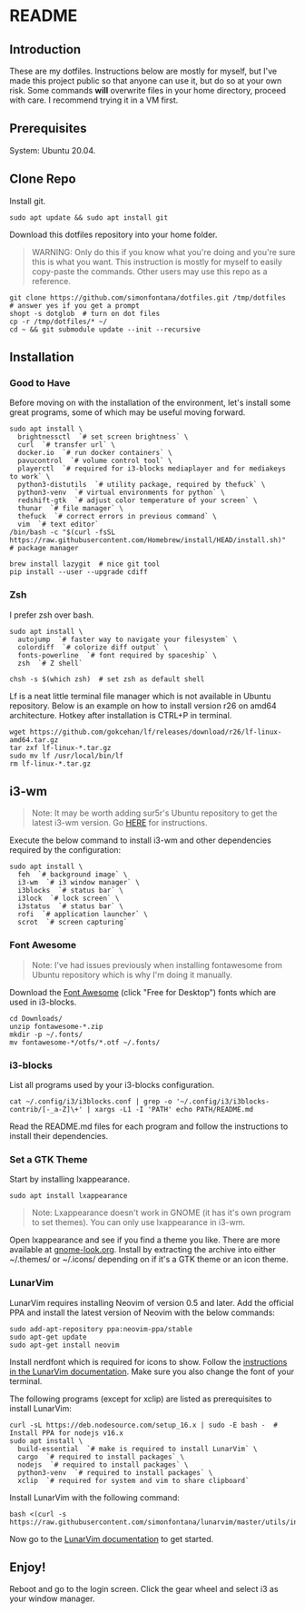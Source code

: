 README
======

## Introduction
These are my dotfiles.
Instructions below are mostly for myself, but I've made this project public so that anyone can use it, but do so at your own risk.
Some commands **will** overwrite files in your home directory, proceed with care. I recommend trying it in a VM first.

## Prerequisites

System: Ubuntu 20.04.

## Clone Repo

Install git.

```
sudo apt update && sudo apt install git
```

Download this dotfiles repository into your home folder.
> WARNING: Only do this if you know what you're doing and you're sure this is what you want.
> This instruction is mostly for myself to easily copy-paste the commands.
> Other users may use this repo as a reference.

```
git clone https://github.com/simonfontana/dotfiles.git /tmp/dotfiles  # answer yes if you get a prompt
shopt -s dotglob  # turn on dot files
cp -r /tmp/dotfiles/* ~/
cd ~ && git submodule update --init --recursive
```

## Installation

### Good to Have

Before moving on with the installation of the environment, let's install some great programs, some of which may be useful moving forward.

```
sudo apt install \
  brightnessctl  `# set screen brightness` \
  curl  `# transfer url` \
  docker.io  `# run docker containers` \
  pavucontrol  `# volume control tool` \
  playerctl  `# required for i3-blocks mediaplayer and for mediakeys to work` \
  python3-distutils  `# utility package, required by thefuck` \
  python3-venv  `# virtual environments for python` \
  redshift-gtk  `# adjust color temperature of your screen` \
  thunar  `# file manager` \
  thefuck  `# correct errors in previous command` \
  vim  `# text editor`
/bin/bash -c "$(curl -fsSL https://raw.githubusercontent.com/Homebrew/install/HEAD/install.sh)"  # package manager
```

```
brew install lazygit  # nice git tool
pip install --user --upgrade cdiff
```

### Zsh

I prefer zsh over bash.

```
sudo apt install \
  autojump  `# faster way to navigate your filesystem` \
  colordiff  `# colorize diff output` \
  fonts-powerline  `# font required by spaceship` \
  zsh  `# Z shell`
```
```
chsh -s $(which zsh)  # set zsh as default shell
```

Lf is a neat little terminal file manager which is not available in Ubuntu repository.
Below is an example on how to install version r26 on amd64 architecture.
Hotkey after installation is CTRL+P in terminal.

```
wget https://github.com/gokcehan/lf/releases/download/r26/lf-linux-amd64.tar.gz
tar zxf lf-linux-*.tar.gz
sudo mv lf /usr/local/bin/lf
rm lf-linux-*.tar.gz
```

## i3-wm

> Note: It may be worth adding sur5r's Ubuntu repository to get the latest i3-wm version.
> Go [HERE](https://i3wm.org/docs/repositories.html) for instructions.


Execute the below command to install i3-wm and other dependencies required by the configuration:

```
sudo apt install \
  feh  `# background image` \
  i3-wm  `# i3 window manager` \
  i3blocks  `# status bar` \
  i3lock  `# lock screen` \
  i3status  `# status bar` \
  rofi  `# application launcher` \
  scrot  `# screen capturing`
```

### Font Awesome

> Note: I've had issues previously when installing fontawesome from Ubuntu repository which is why I'm doing it manually.

Download the [Font Awesome](https://fontawesome.com/download) (click "Free for Desktop") fonts which are used in i3-blocks.

```
cd Downloads/
unzip fontawesome-*.zip
mkdir -p ~/.fonts/
mv fontawesome-*/otfs/*.otf ~/.fonts/
```

### i3-blocks

List all programs used by your i3-blocks configuration.

```
cat ~/.config/i3/i3blocks.conf | grep -o '~/.config/i3/i3blocks-contrib/[-_a-Z]\+' | xargs -L1 -I 'PATH' echo PATH/README.md
```

Read the README.md files for each program and follow the instructions to install their dependencies.

### Set a GTK Theme

Start by installing lxappearance.

```
sudo apt install lxappearance
```

> Note: Lxappearance doesn't work in GNOME (it has it's own program to set themes).
> You can only use lxappearance in i3-wm.

Open lxappearance and see if you find a theme you like.
There are more available at [gnome-look.org](gnome-look.org).
Install by extracting the archive into either ~/.themes/ or ~/.icons/ depending on if it's a GTK theme or an icon theme.

### LunarVim

LunarVim requires installing Neovim of version 0.5 and later.
Add the official PPA and install the latest version of Neovim with the below commands:

```
sudo add-apt-repository ppa:neovim-ppa/stable
sudo apt-get update
sudo apt-get install neovim
```

Install nerdfont which is required for icons to show.
Follow the [instructions in the LunarVim documentation](https://www.lunarvim.org/configuration/04-nerd-fonts.html#installing-a-font).
Make sure you also change the font of your terminal.

The following programs (except for xclip) are listed as prerequisites to install LunarVim:

```
curl -sL https://deb.nodesource.com/setup_16.x | sudo -E bash -  # Install PPA for nodejs v16.x
sudo apt install \
  build-essential  `# make is required to install LunarVim` \
  cargo  `# required to install packages` \
  nodejs  `# required to install packages` \
  python3-venv  `# required to install packages` \
  xclip  `# required for system and vim to share clipboard`
```

Install LunarVim with the following command:

```
bash <(curl -s https://raw.githubusercontent.com/simonfontana/lunarvim/master/utils/installer/install.sh)
```

Now go to the [LunarVim documentation](https://www.lunarvim.org/02-after-install.html#quick-start) to get started.

## Enjoy!

Reboot and go to the login screen. Click the gear wheel and select i3 as your window manager.
